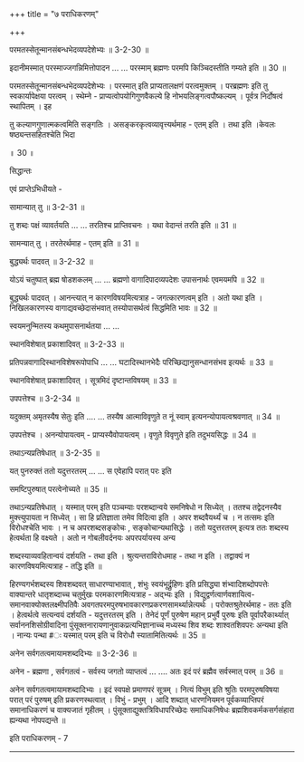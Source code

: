 +++
title = "७ पराधिकरणम्"

+++

परमतस्सेतून्मानसंबन्धभेदव्यपदेशेभ्यः ॥ 3-2-30 ॥

इदानीमस्मात् परस्माज्जगन्निमित्तोपादन ... ... परस्माम् ब्रह्मणः परमपि किञ्चिदस्तीति गम्यते इति ॥ 30 ॥

परमतस्सेतून्मानसंबन्धभेदव्यपदेशेभ्यः । परस्मात् इति प्राप्यतालक्षणं परत्वमुक्तम् । परब्रह्मणः इति तु स्वकार्यापेक्षया परत्वम् । स्थेम्ने - प्राप्यत्वोपयोगिगुणवैकल्ये हि नोभयलिङ्गत्वपौष्कल्यम् । पूर्वत्र निर्दोषत्वं स्थापितम् । इह

तु कल्याणगुणात्मकत्वमिति सङ्गतिः । असङ्करकृत्वव्यावृत्त्यर्थमाह - एतम् इति । तथा इति ।केवलः षष्ठ्यन्तसहितश्चेति भिदा

॥ 30 ॥

सिद्धान्तः

एवं प्राप्तेऽभिधीयते -

सामान्यात् तु ॥ 3-2-31 ॥

तु शब्दः पक्षं व्यावर्तयति ... ... तरतिश्च प्राप्तिवचनः । यथा वेदान्तं तरति इति ॥ 31 ॥

सामन्यात् तु । तरतेरर्थमाह - एतम् इति ॥ 31 ॥

बुद्ध्यर्थः पादवत् ॥ 3-2-32 ॥

योऽयं चतुष्पात् ब्रह्म षोडशकलम् ... ... ब्रह्मणो वागादिपादव्यपदेशः उपासनार्थः एवमयमपि ॥ 32 ॥

बुद्ध्यर्थः पादवत् । आनन्त्यात् न कारणविषयमित्यत्राह - जगत्कारणत्वम् इति । अतो यथा इति । निखिलकारणस्य वागाद्यवच्छेदासंभवात् तस्योपासर्थत्वं सिद्धमिति भावः ॥ 32 ॥

स्वयमनुन्मितस्य कथमुपासनार्थतया ... ...

स्थानविशेषात् प्रकाशादिवत् ॥ 3-2-33 ॥

प्रतिपन्नवागादिस्थानविशेषरूपोपाधि ... ... घटादिस्थानभेदैः परिच्छिद्यानुसन्धानसंभव इत्यर्थः ॥ 33 ॥

स्थानविशेषात् प्रकाशादिवत् । सूत्रमिदं दृष्टान्तविषयम् ॥ 33 ॥

उपपत्तेश्च ॥ 3-2-34 ॥

यदुक्तम् अमृतस्यैष सेतुः इति .... ... तस्यैष आत्माविवृणुते त नूं स्वाम् इत्यनन्योपायत्वश्रवणात् ॥ 34 ॥

उपपत्तेश्च । अनन्योपायत्वम् - प्राप्यस्यैवोपायत्वम् । वृणुते विवृणुते इति तदुभयसिद्धः ॥ 34 ॥

तथाऽन्यप्रतिषेधात् ॥ 3-2-35 ॥

यत् पुनरुक्तं ततो यदुत्तरतरम् ... ... स एवेहापि परात् परः इति

समष्टिपुरुषात् परत्वेनोच्यते ॥ 35 ॥

तथाऽन्यप्रतिषेधात् । यस्मात् परम् इति पञ्चम्याः परशब्दान्वये समनिषेधो न सिध्येत् । ततश्च तद्वेदनस्यैव मुक्त्त्युपायता न सिध्येत् । सा हि प्रतिज्ञाता तमेव विदित्वा इति । अपर शब्दवैयर्थ्यं च । न तत्समः इति विरोधश्चेति भावः । न च अपरशब्दसङ्कोचः , सङ्कोचान्यथासिद्धेः । ततो यदुत्तरतरम् इत्यत्र ततः शब्दस्य हेत्वर्थता हि वक्ष्यते । अतो न गोबलीवर्दनयः अपरपर्यायस्य अन्य

शब्दस्याव्यवहितान्वयं दर्शयति - तथा इति । श्रुत्यन्तराविरोधमाह - तथा न इति । तद्वाक्यं न कारणविषयमित्यत्राह - तद्धि इति ॥

हिरण्यगर्भशब्दस्य शिवशब्दवत् साधारण्याभावात् , शंभुः स्वयंभूर्द्रुहिणः इति प्रसिद्ध्या शंभ्वादिशब्दोपपत्तेः वाक्यान्तरे धातृशब्दाच्च चतुर्मुखः परमकारणमित्यत्राह - अद्भ्यः इति । विद्युद्वर्णत्वार्णवशायित्व- समानवाक्योक्तलक्ष्मीपतिवैः अवगतपरमपुरुषभावकारणप्रकरणसामर्थ्यान्नेत्यर्थः । परोक्तश्रुतेरर्थमाह - ततः इति । हेत्वर्थत्वे सत्यन्वयं दर्शयति - यदुत्तरतरम् इति । तेनेदं पूर्णं पुरुषेण महान् प्रभुर्वै पुरुषः इति पूर्वापरैकार्थ्यात् सर्वाननशिसोग्रीवादिना पुंसूक्तनारायणानुवाकप्रत्यभिज्ञानाच्च मध्यस्थ शिव शब्दः शाश्वतशिवपरः अन्यथा इति । नान्यः पन्था \#ः यस्मात् परम् इति च विरोधौ स्यातामितित्यर्थः ॥ 35 ॥

अनेन सर्वगतत्वमायामशब्ददिभ्यः ॥ 3-2-36 ॥

अनेन - ब्रह्मणा , सर्वगतत्वं - सर्वस्य जगतो व्याप्तत्वं ... .... अतः इदं परं ब्रह्मैव सर्वस्मात् परम् ॥ 36 ॥

अनेन सर्वगतत्वमायामशब्दादिभ्यः । इदं स्वपक्षे प्रमाणपरं सूत्रम् । नित्यं विभुम् इति श्रुतिः परमपुरुषविषया परात् परं पुरुषम् इति प्रकरणस्थत्वात् । विभुं - प्रभुम् । आदि शब्दात् धारणनियमन पूर्वकव्याप्तिपरं समानाधिकरणं च वाक्यजातं गृहीतम् । पुंसूक्ताद्युक्तत्रिविधापरिच्छेदः समाधिकनिषेधः ब्रह्मशिवकर्मकसर्गसंहारा ह्यन्यथा नोपपद्यन्ते ॥

इति पराधिकरणम् - 7

----
